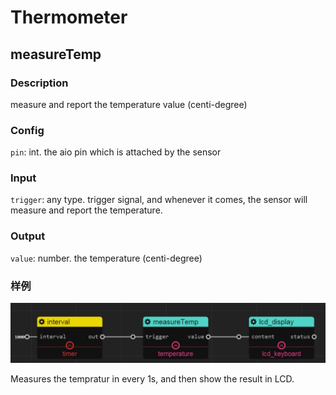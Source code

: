 Thermometer
======
## measureTemp

### Description

measure and report the temperature value (centi-degree)

### Config

`pin`: int. the aio pin which is attached by the sensor

### Input

`trigger`: any type. trigger signal, and whenever it comes, the sensor will measure and report the temperature.

### Output

`value`: number. the temperature (centi-degree)

### 样例

![](./pic/temp_lcd.jpg)

Measures the tempratur in every 1s, and then show the result in LCD.